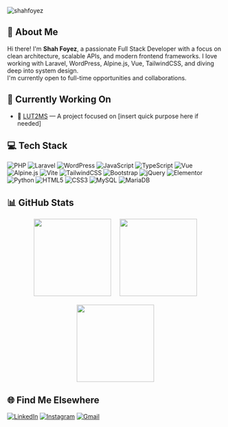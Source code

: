 <p align="left">
  <img src="https://komarev.com/ghpvc/?username=shahfoyez&label=Profile%20views&color=0e75b6&style=flat" alt="shahfoyez" />
</p>

## 👋 About Me

Hi there! I'm **Shah Foyez**, a passionate Full Stack Developer with a focus on clean architecture, scalable APIs, and modern frontend frameworks. I love working with Laravel, WordPress, Alpine.js, Vue, TailwindCSS, and diving deep into system design.  
I'm currently open to full-time opportunities and collaborations.

## 🔭 Currently Working On

- 🚀 [LUT2MS](#) — A project focused on [insert quick purpose here if needed]


## 💻 Tech Stack

![PHP](https://img.shields.io/badge/PHP-777BB4?style=flat-square&logo=php&logoColor=white)
![Laravel](https://img.shields.io/badge/Laravel-FF2D20?style=flat-square&logo=laravel&logoColor=white)
![WordPress](https://img.shields.io/badge/Wordpress-21759B?style=flat-square&logo=wordpress&logoColor=white)
![JavaScript](https://img.shields.io/badge/JavaScript-F7DF1E?style=flat-square&logo=javascript&logoColor=black)
![TypeScript](https://img.shields.io/badge/TypeScript-007ACC?style=flat-square&logo=typescript&logoColor=white)
![Vue](https://img.shields.io/badge/Vue.js-35495E?style=flat-square&logo=vue.js&logoColor=4FC08D)
![Alpine.js](https://img.shields.io/badge/Alpine.js-8BC0D0?style=flat-square&logo=alpine.js&logoColor=white)
![Vite](https://img.shields.io/badge/Vite-593D88?style=flat-square&logo=vite&logoColor=white)
![TailwindCSS](https://img.shields.io/badge/Tailwind_CSS-38B2AC?style=flat-square&logo=tailwind-css&logoColor=white)
![Bootstrap](https://img.shields.io/badge/Bootstrap-563D7C?style=flat-square&logo=bootstrap&logoColor=white)
![jQuery](https://img.shields.io/badge/jQuery-0769AD?style=flat-square&logo=jquery&logoColor=white)
![Elementor](https://img.shields.io/badge/Elementor-9146FF?style=flat-square&logo=elementor&logoColor=white)
![Python](https://img.shields.io/badge/Python-3776AB?style=flat-square&logo=python&logoColor=white)
![HTML5](https://img.shields.io/badge/HTML5-E34F26?style=flat-square&logo=html5&logoColor=white)
![CSS3](https://img.shields.io/badge/CSS3-1572B6?style=flat-square&logo=css3&logoColor=white)
![MySQL](https://img.shields.io/badge/MySQL-005C84?style=flat-square&logo=mysql&logoColor=white)
![MariaDB](https://img.shields.io/badge/MariaDB-003545?style=flat-square&logo=mariadb&logoColor=white)


## 📊 GitHub Stats

<div align="center" style="display: flex; flex-wrap: wrap; justify-content: center; gap: 20px;">

  <img src="https://github-readme-stats.vercel.app/api?username=shahfoyez&theme=darcula&show_icons=true&hide_border=true&count_private=true" height="180" />
  
  <img src="https://github-readme-streak-stats.herokuapp.com/?user=shahfoyez&theme=darcula&hide_border=true" height="180" />
  
  <img src="https://github-readme-stats.vercel.app/api/top-langs/?username=shahfoyez&theme=darcula&show_icons=true&hide_border=true&layout=compact" height="180" />

</div>

## 🌐 Find Me Elsewhere

[![LinkedIn](https://img.shields.io/badge/LinkedIn-0077B5?style=flat-square&logo=linkedin&logoColor=white)](https://bd.linkedin.com/in/shah-foyez-933a27206)
[![Instagram](https://img.shields.io/badge/Instagram-E4405F?style=flat-square&logo=instagram&logoColor=white)](https://instagram.com/shahfoyez)
[![Gmail](https://img.shields.io/badge/Gmail-D14836?style=flat-square&logo=gmail&logoColor=white)](mailto:shahfoyez7@gmail.com)
